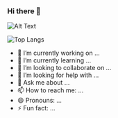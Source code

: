 ### Hi there 👋

![Alt Text](https://media.giphy.com/media/11KzOet1ElBDz2/giphy.gif)

![Top Langs](https://github-readme-stats.vercel.app/api/top-langs/?username=somuthink&layout=compact&theme=github_dark)

- 🔭 I’m currently working on ...
- 🌱 I’m currently learning ...
- 👯 I’m looking to collaborate on ...
- 🤔 I’m looking for help with ...
- 💬 Ask me about ...
- 📫 How to reach me: ...
- 😄 Pronouns: ...
- ⚡ Fun fact: ...

  
